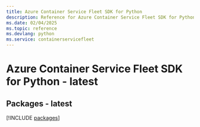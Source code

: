 ```yaml
---
title: Azure Container Service Fleet SDK for Python
description: Reference for Azure Container Service Fleet SDK for Python
ms.date: 02/04/2025
ms.topic: reference
ms.devlang: python
ms.service: containerservicefleet
---
```

# Azure Container Service Fleet SDK for Python - latest
## Packages - latest
[!INCLUDE [packages](container-service-fleet-index.md)]